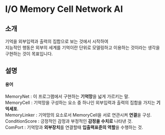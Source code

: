 ﻿I/O Memory Cell Network AI
============


소개
----------
기억을 외부입력과 출력의 집합으로 보는 것에서 시작하여<br/>
지능적인 행동은 외부의 세계를 기억이란 단위로 모델링하고 이용하는 것이라는 생각을 구현하는 것이 목표입니다.<br/>


설명
----------
#### 용어
MemoryNet : 이 프로그램에서 구현하는 **기억망**을 넓게 가르키는 말.<br/>
MemoryCell : 기억망을 구성하는 요소 중 하나인 외부입력과 출력의 집합을 가지는 **기억세포**.<br/>
MemoryLinker : 기억망의 요소로서 MemoryCell을 서로 연관시켜 **연결**을 구성.<br/>
ConditionScore : 긍정적인 감정과 부정적인 **감정을 수치로** 나타낸 것.<br/>
ComPort : 기억망과 **외부장치**를 연결할때 **입출력표준의 역할**을 수행하는 것.<br/>
